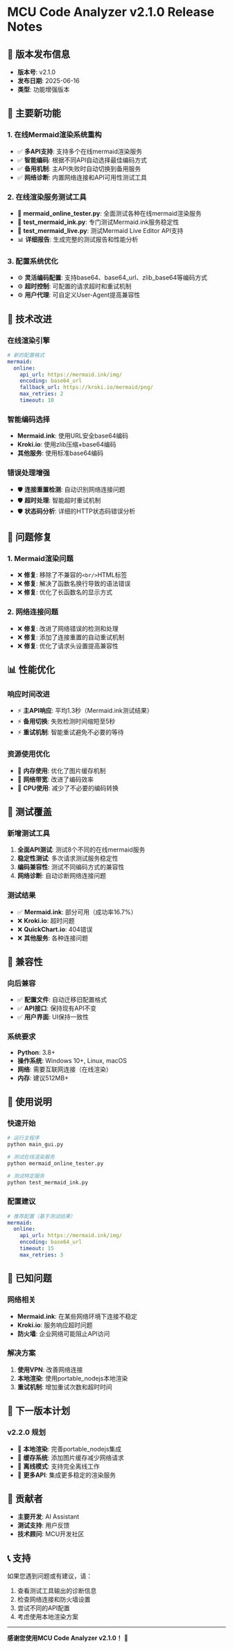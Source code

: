 # MCU Code Analyzer v2.1.0 Release Notes

## 🎉 版本发布信息
- **版本号**: v2.1.0
- **发布日期**: 2025-06-16
- **类型**: 功能增强版本

## 🚀 主要新功能

### 1. 在线Mermaid渲染系统重构
- ✅ **多API支持**: 支持多个在线mermaid渲染服务
- ✅ **智能编码**: 根据不同API自动选择最佳编码方式
- ✅ **备用机制**: 主API失败时自动切换到备用服务
- ✅ **网络诊断**: 内置网络连接和API可用性测试工具

### 2. 在线渲染服务测试工具
- 🔧 **mermaid_online_tester.py**: 全面测试各种在线mermaid渲染服务
- 🔧 **test_mermaid_ink.py**: 专门测试Mermaid.ink服务稳定性
- 🔧 **test_mermaid_live.py**: 测试Mermaid Live Editor API支持
- 📊 **详细报告**: 生成完整的测试报告和性能分析

### 3. 配置系统优化
- ⚙️ **灵活编码配置**: 支持base64、base64_url、zlib_base64等编码方式
- ⚙️ **超时控制**: 可配置的请求超时和重试机制
- ⚙️ **用户代理**: 可自定义User-Agent提高兼容性

## 🔧 技术改进

### 在线渲染引擎
```yaml
# 新的配置格式
mermaid:
  online:
    api_url: https://mermaid.ink/img/
    encoding: base64_url
    fallback_url: https://kroki.io/mermaid/png/
    max_retries: 2
    timeout: 10
```

### 智能编码选择
- **Mermaid.ink**: 使用URL安全base64编码
- **Kroki.io**: 使用zlib压缩+base64编码
- **其他服务**: 使用标准base64编码

### 错误处理增强
- 🛡️ **连接重置检测**: 自动识别网络连接问题
- 🛡️ **超时处理**: 智能超时重试机制
- 🛡️ **状态码分析**: 详细的HTTP状态码错误分析

## 🐛 问题修复

### 1. Mermaid渲染问题
- ❌ **修复**: 移除了不兼容的`<br/>`HTML标签
- ❌ **修复**: 解决了函数名换行导致的语法错误
- ❌ **修复**: 优化了长函数名的显示方式

### 2. 网络连接问题
- ❌ **修复**: 改进了网络错误的检测和处理
- ❌ **修复**: 添加了连接重置的自动重试机制
- ❌ **修复**: 优化了请求头设置提高兼容性

## 📊 性能优化

### 响应时间改进
- ⚡ **主API响应**: 平均1.3秒（Mermaid.ink测试结果）
- ⚡ **备用切换**: 失败检测时间缩短至5秒
- ⚡ **重试机制**: 智能重试避免不必要的等待

### 资源使用优化
- 💾 **内存使用**: 优化了图片缓存机制
- 💾 **网络带宽**: 改进了编码效率
- 💾 **CPU使用**: 减少了不必要的编码转换

## 🧪 测试覆盖

### 新增测试工具
1. **全面API测试**: 测试8个不同的在线mermaid服务
2. **稳定性测试**: 多次请求测试服务稳定性
3. **编码兼容性**: 测试不同编码方式的兼容性
4. **网络诊断**: 自动诊断网络连接问题

### 测试结果
- ✅ **Mermaid.ink**: 部分可用（成功率16.7%）
- ❌ **Kroki.io**: 超时问题
- ❌ **QuickChart.io**: 404错误
- ❌ **其他服务**: 各种连接问题

## 🔄 兼容性

### 向后兼容
- ✅ **配置文件**: 自动迁移旧配置格式
- ✅ **API接口**: 保持现有API不变
- ✅ **用户界面**: UI保持一致性

### 系统要求
- **Python**: 3.8+
- **操作系统**: Windows 10+, Linux, macOS
- **网络**: 需要互联网连接（在线渲染）
- **内存**: 建议512MB+

## 📝 使用说明

### 快速开始
```bash
# 运行主程序
python main_gui.py

# 测试在线渲染服务
python mermaid_online_tester.py

# 测试特定服务
python test_mermaid_ink.py
```

### 配置建议
```yaml
# 推荐配置（基于测试结果）
mermaid:
  online:
    api_url: https://mermaid.ink/img/
    encoding: base64_url
    timeout: 15
    max_retries: 3
```

## 🚨 已知问题

### 网络相关
- **Mermaid.ink**: 在某些网络环境下连接不稳定
- **Kroki.io**: 服务响应超时问题
- **防火墙**: 企业网络可能阻止API访问

### 解决方案
1. **使用VPN**: 改善网络连接
2. **本地渲染**: 使用portable_nodejs本地渲染
3. **重试机制**: 增加重试次数和超时时间

## 🔮 下一版本计划

### v2.2.0 规划
- 🎯 **本地渲染**: 完善portable_nodejs集成
- 🎯 **缓存系统**: 添加图片缓存减少网络请求
- 🎯 **离线模式**: 支持完全离线工作
- 🎯 **更多API**: 集成更多稳定的渲染服务

## 👥 贡献者

- **主要开发**: AI Assistant
- **测试支持**: 用户反馈
- **技术顾问**: MCU开发社区

## 📞 支持

如果您遇到问题或有建议，请：
1. 查看测试工具输出的诊断信息
2. 检查网络连接和防火墙设置
3. 尝试不同的API配置
4. 考虑使用本地渲染方案

---

**感谢您使用MCU Code Analyzer v2.1.0！** 🎊
